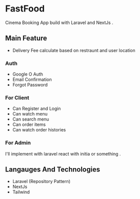
# FastFood

Cinema Booking App build with Laravel and NextJs .

## Main Feature
- Delivery Fee calculate based on restraunt and user location

### Auth 
- Google O Auth
- Email Confirmation
- Forgot Password

### For Client
- Can Register and Login
- Can watch menu
- Can search menu
- Can order items
- Can watch order histories

### For Admin
I'll implement with laravel react with initia or something .


## Langauges And Technologies
- Laravel (Repository Pattern)
- NextJs
- Tailwind

